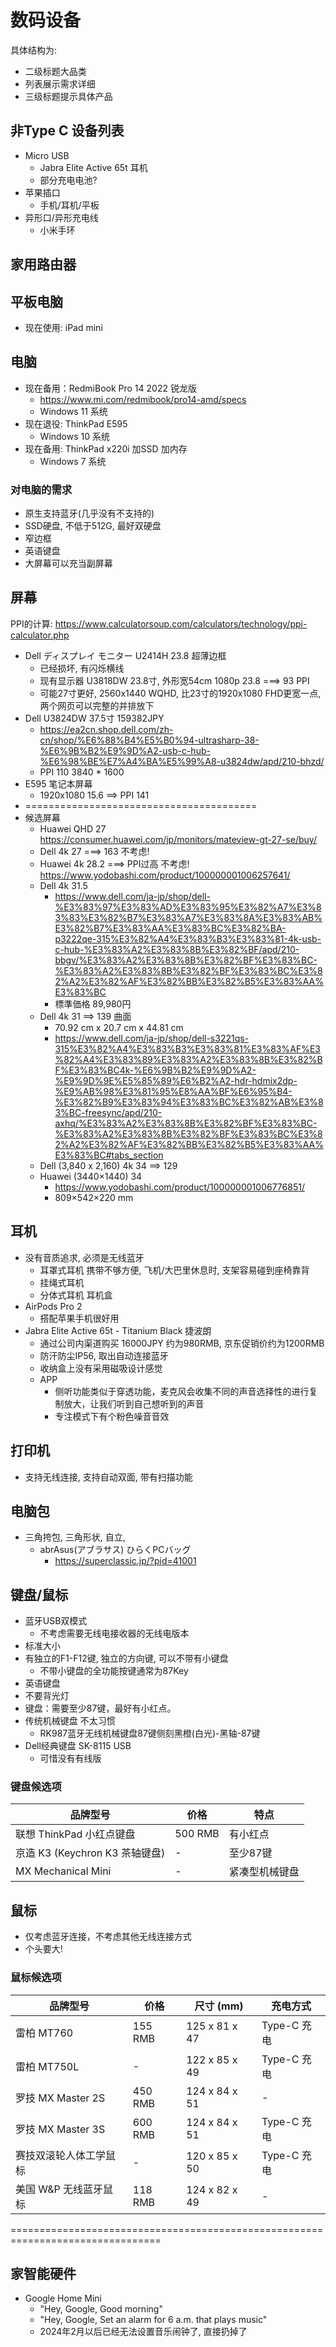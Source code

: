 # 数码设备

具体结构为: 
- 二级标题大品类
- 列表展示需求详细
- 三级标题提示具体产品

## 非Type C 设备列表

- Micro USB
  - Jabra Elite Active 65t 耳机
  - 部分充电电池?
- 苹果插口
  - 手机/耳机/平板
- 异形口/异形充电线
  - 小米手环

## 家用路由器

## 平板电脑
+ 现在使用: iPad mini
    
## 电脑
+ 现在备用：RedmiBook Pro 14 2022 锐龙版
  + https://www.mi.com/redmibook/pro14-amd/specs
  + Windows 11 系统
+ 现在退役: ThinkPad E595
  + Windows 10 系统
+ 现在备用: ThinkPad x220i 加SSD 加内存
    + Windows 7 系统

### 对电脑的需求
+ 原生支持蓝牙(几乎没有不支持的)
+ SSD硬盘, 不低于512G, 最好双硬盘
+ 窄边框
+ 英语键盘
+ 大屏幕可以充当副屏幕

## 屏幕
PPI的计算: https://www.calculatorsoup.com/calculators/technology/ppi-calculator.php

- Dell ディスプレイ モニター U2414H 23.8 超薄边框
  - 已经损坏, 有闪烁横线
  - 现有显示器 U3818DW 23.8寸, 外形宽54cm 1080p 23.8  ===> 93 PPI
  - 可能27寸更好, 2560x1440 WQHD, 比23寸的1920x1080 FHD更宽一点, 两个网页可以完整的并排放下
- Dell U3824DW 37.5寸 159382JPY
    - https://ea2cn.shop.dell.com/zh-cn/shop/%E6%88%B4%E5%B0%94-ultrasharp-38-%E6%9B%B2%E9%9D%A2-usb-c-hub-%E6%98%BE%E7%A4%BA%E5%99%A8-u3824dw/apd/210-bhzd/
    - PPI 110 3840 * 1600 
- E595 笔记本屏幕
    -  1920x1080 15.6 ==> PPI 141
-  ========================================
- 候选屏幕
    - Huawei QHD 27 https://consumer.huawei.com/jp/monitors/mateview-gt-27-se/buy/
    - Dell 4k 27 ===> 163 不考虑!
    - Huawei 4k 28.2  ===> PPI过高 不考虑! https://www.yodobashi.com/product/100000001006257641/
    - Dell 4k 31.5
        - https://www.dell.com/ja-jp/shop/dell-%E3%83%97%E3%83%AD%E3%83%95%E3%82%A7%E3%83%83%E3%82%B7%E3%83%A7%E3%83%8A%E3%83%AB%E3%82%B7%E3%83%AA%E3%83%BC%E3%82%BA-p3222qe-315%E3%82%A4%E3%83%B3%E3%83%81-4k-usb-c-hub-%E3%83%A2%E3%83%8B%E3%82%BF/apd/210-bbgv/%E3%83%A2%E3%83%8B%E3%82%BF%E3%83%BC-%E3%83%A2%E3%83%8B%E3%82%BF%E3%83%BC%E3%82%A2%E3%82%AF%E3%82%BB%E3%82%B5%E3%83%AA%E3%83%BC
        - 標準価格 89,980円
    - Dell 4k 31 ==> 139  曲面
        - 70.92 cm x 20.7 cm x 44.81 cm
        - https://www.dell.com/ja-jp/shop/dell-s3221qs-315%E3%82%A4%E3%83%B3%E3%83%81%E3%83%AF%E3%82%A4%E3%83%89%E3%83%A2%E3%83%8B%E3%82%BF%E3%83%BC4k-%E6%9B%B2%E9%9D%A2-%E9%9D%9E%E5%85%89%E6%B2%A2-hdr-hdmix2dp-%E9%AB%98%E3%81%95%E8%AA%BF%E6%95%B4-%E3%82%B9%E3%83%94%E3%83%BC%E3%82%AB%E3%83%BC-freesync/apd/210-axhq/%E3%83%A2%E3%83%8B%E3%82%BF%E3%83%BC-%E3%83%A2%E3%83%8B%E3%82%BF%E3%83%BC%E3%82%A2%E3%82%AF%E3%82%BB%E3%82%B5%E3%83%AA%E3%83%BC#tabs_section
    - Dell (3,840 x 2,160) 4k 34  ==> 129
    - Huawei (3440×1440) 34
        - https://www.yodobashi.com/product/100000001006776851/
        - 809×542×220 mm
          
## 耳机
 - 没有音质追求, 必须是无线蓝牙
    - 耳罩式耳机 携带不够方便, 飞机/大巴里休息时, 支架容易碰到座椅靠背
    - 挂绳式耳机 
    - 分体式耳机 耳机盒
- AirPods Pro 2
    - 搭配苹果手机很好用
-  Jabra Elite Active 65t - Titanium Black 捷波朗
    - 通过公司内渠道购买 16000JPY 约为980RMB, 京东促销价约为1200RMB
    - 防汗防尘IP56, 取出自动连接蓝牙
    - 收纳盒上没有采用磁吸设计感觉
    - APP 
      - 侧听功能类似于穿透功能，麦克风会收集不同的声音选择性的进行复制放大，让我们听到自己想听到的声音
      - 专注模式下有个粉色噪音音效


## 打印机
  - 支持无线连接, 支持自动双面, 带有扫描功能
  
## 电脑包
- 三角挎包, 三角形状, 自立, 
    + abrAsus(アブラサス) ひらくPCバッグ
      - https://superclassic.jp/?pid=41001

## 键盘/鼠标
- 蓝牙USB双模式
  - 不考虑需要无线电接收器的无线电版本
- 标准大小
- 有独立的F1-F12键, 独立的方向键, 可以不带有小键盘
  - 不带小键盘的全功能按键通常为87Key
- 英语键盘
- 不要背光灯
- 键盘：需要至少87键，最好有小红点。
- 传统机械键盘 不太习惯
  - RK987蓝牙无线机械键盘87键侧刻黑橙(白光)-黑轴-87键 
- Dell经典键盘 SK-8115 USB
  - 可惜没有有线版

### 键盘候选项

| 品牌型号                         | 价格      | 特点                   |
|--------------------------------|-----------|------------------------|
| 联想 ThinkPad 小红点键盘         | 500 RMB   | 有小红点               |
| 京造 K3 (Keychron K3 茶轴键盘)   | -         | 至少87键               |
| MX Mechanical Mini             | -         | 紧凑型机械键盘           |

## 鼠标
- 仅考虑蓝牙连接，不考虑其他无线连接方式
- 个头要大!

### 鼠标候选项

| 品牌型号                 | 价格    | 尺寸 (mm)         | 充电方式        |
|------------------------|---------|-------------------|----------------|
| 雷柏 MT760               | 155 RMB | 125 x 81 x 47     | Type-C 充电     |
| 雷柏 MT750L              | -       | 122 x 85 x 49     | Type-C 充电     |
| 罗技 MX Master 2S        | 450 RMB | 124 x 84 x 51     | -              |
| 罗技 MX Master 3S        | 600 RMB | 124 x 84 x 51     | Type-C 充电     |
| 赛技双滚轮人体工学鼠标     | -       | 120 x 85 x 50     | Type-C 充电     |
| 美国 W&P 无线蓝牙鼠标     | 118 RMB | 124 x 82 x 49     | -              |

================================================================================

## 家智能硬件
- Google Home Mini
  - "Hey, Google, Good morning"
  - "Hey, Google, Set an alarm for 6 a.m. that plays music"
  - 2024年2月以后已经无法设置音乐闹钟了, 直接扔掉了

